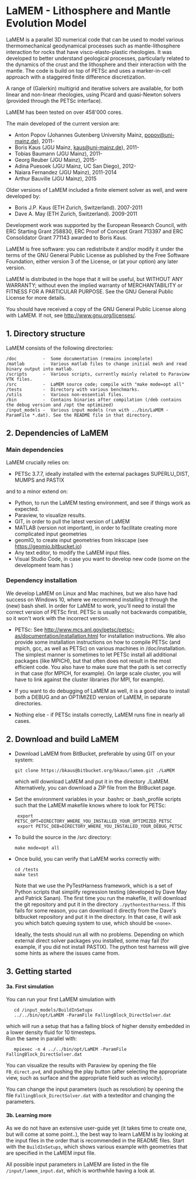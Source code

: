 # LaMEM - Lithosphere and Mantle Evolution Model

LaMEM is a parallel 3D numerical code that can be used to model various thermomechanical 
geodynamical processes such as mantle-lithosphere interaction for rocks 
that have visco-elasto-plastic rheologies. It was developed to better understand geological 
processes, particularly related to the dynamics of the crust and the lithosphere and their 
interaction with the mantle. The code is build on top of PETSc and uses a marker-in-cell 
approach with a staggered finite difference discretization. 

A range of (Galerkin) multigrid and iterative solvers are 
available, for both linear and non-linear rheologies, using Picard and 
quasi-Newton solvers (provided through the PETSc interface).

LaMEM has been tested on over 458'000 cores.

The main developed of the current version are:
  * Anton Popov       (Johannes Gutenberg University Mainz, popov@uni-mainz.de), 2011-
  * Boris Kaus        (JGU Mainz, kaus@uni-mainz.de), 2011-
  * Tobias Baumann    (JGU Mainz), 2011-
  * Georg Reuber      (JGU Mainz), 2015-	
  * Adina Puesoek     (JGU Mainz, UC San Diego), 2012-
  * Naiara Fernandez  (JGU Mainz), 2011-2014
  * Arthur Bauville   (JGU Mainz), 2015

Older versions of LaMEM included a finite element solver as well, 
and were developed by:
  * Boris J.P. Kaus (ETH Zurich, Switzerland). 2007-2011
  * Dave A. May     (ETH Zurich, Switzerland). 2009-2011

Development work was supported by the European Research Council, 
with ERC Starting Grant 258830, ERC Proof of Concept Grant 713397 and ERC Consolidator Grant 771143 awarded to Boris Kaus. 

LaMEM is free software: you can redistribute it and/or modify
it under the terms of the GNU General Public License as published
by the Free Software Foundation, either version 3 of the License,
or (at your option) any later version.

LaMEM is distributed in the hope that it will be useful,
but WITHOUT ANY WARRANTY; without even the implied warranty of
MERCHANTABILITY or FITNESS FOR A PARTICULAR PURPOSE.
See the GNU General Public License for more details.

You should have received a copy of the GNU General Public License
along with LaMEM. If not, see <http://www.gnu.org/licenses/>.

## 1. Directory structure
LaMEM consists of the following directories:
```
/doc          -  Some documentation (remains incomplete)
/matlab       -  Various matlab files to change initial mesh and read binary output into matlab.
/scripts      -	 Various scripts, currently mainly related to Paraview VTK files.
/src          -	 LaMEM source code; compile with "make mode=opt all"
/tests        -	 Directory with various benchmarks. 
/utils        -	 Various non-essential files.
/bin          -  Contains binaries after compilation (/deb contains the debug version and /opt the optimized)
/input_models -  Various input models (run with ../bin/LaMEM -ParamFile *.dat). See the README file in that directory.
```

## 2. Dependencies of LaMEM

### Main dependencies
LaMEM crucially relies on:

  * PETSc 3.7.7, ideally installed with the external packages SUPERLU_DIST, MUMPS and PASTIX

and to a minor extend on:

  * Python, to run the LaMEM testing environment, and see if things work as expected. 
  * Paraview, to visualize results.
  * GIT, in order to pull the latest version of LaMEM
  * MATLAB (version not important), in order to facilitate creating more complicated input geometries
  * geomIO, to create input geometries from Inkscape (see https://geomio.bitbucket.io) 
  * Any text editor, to modify the LaMEM input files. 
  * Visual Studio Code, in case you want to develop new code (some on the development team has )

### Dependency installation
We develop LaMEM on Linux and Mac machines, but we also have had success on Windows 10, where we recommend installing it through the (new) bash shell. In order for LaMEM to work, you'll need to install the correct version of PETSc first. PETSc is usually not backwards compatible, so it won't work with the incorrect version.  

* PETSc: 
     See http://www.mcs.anl.gov/petsc/petsc-as/documentation/installation.html
     for installation instructions. We also provide some installation instructions on how to compile 
     PETSc (and mpich, gcc, as well as PETSc) on various machines in /doc/installation. The simplest manner is sometimes to let PETSc install all additional packages (like MPICH), but that often does not result in the most efficient code. You also have to make sure that the path is set correctly in that case (for MPICH, for example). On large scale cluster, you will have to link against the cluster libraries (for MPI, for example).

* If you want to do debugging of LaMEM as well, it is a good idea to install both a DEBUG and an OPTIMIZED version of LaMEM, in separate directories.

* Nothing else - if PETSc installs correctly, LaMEM runs fine in nearly all cases.

	
## 2. Download and build LaMEM
- Download LaMEM from BitBucket, preferable by using GIT on your system:
    ```
    git clone https://bkaus@bitbucket.org/bkaus/lamem.git ./LaMEM
    ```
   which will download LaMEM and put it in the directory ./LaMEM. Alternatively, you can download a ZIP file from the BitBucket page. 

- Set the environment variables in your .bashrc or .bash_profile scripts such that the LaMEM makefile knows where to look for PETSc:
    ```
     export PETSC_OPT=DIRECTORY_WHERE_YOU_INSTALLED_YOUR_OPTIMIZED_PETSC
     export PETSC_DEB=DIRECTORY_WHERE_YOU_INSTALLED_YOUR_DEBUG_PETSC 
    ```

- To build the source in the /src directory:
     ```
     make mode=opt all 
     ```

- Once build, you can verify that LaMEM works correctly with:
     ```  
     cd /tests
     make test
    ```
  Note that we use the PyTestHarness framework, which is a set of Python scripts that simplify regression testing (developed by Dave May and Patrick Sanan). The first time you run the makefile, it will download the git repository and put it in the directory ```./pythontestharness```. If this fails for some reason, you can download it directly from the Dave's bitbucket repository and put it in the directory. In that case, it will ask you which batch queuing system to use, which should be ```<none>```.	

  Ideally, the tests should run all with no problems. Depending on which external direct solver packages you installed, some may fail (for example, if you did not install PASTIX). The python test harness will give some hints as where the issues came from.  

## 3. Getting started
#### 3a. First simulation
  You can run your first LaMEM simulation with 
  ``` 
     cd /input_models/BuildInSetups
     ../../bin/opt/LaMEM -ParamFile FallingBlock_DirectSolver.dat
  ```
  which will run a setup that has a falling block of higher density embedded in a lower density fluid for 10 timesteps.  
  Run the same in parallel with:
  ``` 
     mpiexec -n 4 ../../bin/opt/LaMEM -ParamFile FallingBlock_DirectSolver.dat
  ```
  You can visualize the results with Paraview by opening the file ```FB_direct.pvd```, and pushing the play button (after selecting the appropriate view, such as surface and the appropriate field such as velocity).
  
  You can change the input parameters (such as resolution) by opening the file ```FallingBlock_DirectSolver.dat``` with a texteditor and changing the parameters.

#### 3b. Learning more
 As we do not have an extensive user-guide yet (it takes time to create one, but will come at some point..), the best way to learn LaMEM is by looking at the input files in the order that is recommended in the README files. Start with the ```BuildInSetups```, which shows various example with geometries that are specified in the LaMEM input file. 

All possible input parameters in LaMEM are listed in the file ```/input/lamem_input.dat```, which is worthwhile having a look at.

